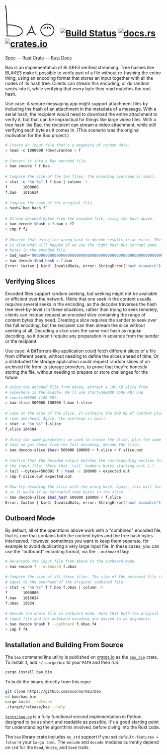 # <img src="docs/bao.svg" alt="Bao" height=100> &nbsp; [![Build Status](https://travis-ci.org/oconnor663/bao.svg?branch=master)](https://travis-ci.org/oconnor663/bao) [![docs.rs](https://docs.rs/bao/badge.svg)](https://docs.rs/bao) [![crates.io](https://img.shields.io/crates/v/bao.svg)](https://crates.io/crates/bao)

[Spec](docs/blake3_bao_spec.md) — [Rust Crate](https://crates.io/crates/bao) — [Rust Docs](https://docs.rs/bao)

Bao is an implementation of BLAKE3 verified streaming. Tree hashes like
BLAKE3 make it possible to verify part of a file without re-hashing the
entire thing, using an encoding format that stores an input together
with all the nodes of its hash tree. Clients can stream this encoding,
or do random seeks into it, while verifying that every byte they read
matches the root hash.

Use case: A secure messaging app might support attachment files by
including the hash of an attachment in the metadata of a message. With a
serial hash, the recipient would need to download the entire attachment
to verify it, but that can be impractical for things like large video
files. With a tree hash like Bao, the recipient can stream a video
attachment, while still verifying each byte as it comes in. (This
scenario was the original motivation for the Bao project.)

```sh
# Create an input file that's a megabyte of random data.
> head -c 1000000 /dev/urandom > f

# Convert it into a Bao encoded file.
> bao encode f f.bao

# Compare the size of the two files. The encoding overhead is small.
> stat -c "%n %s" f f.bao | column -t
f       1000000
f.bao   1015624

# Compute the hash of the original file.
> hash=`bao hash f`

# Stream decoded bytes from the encoded file, using the hash above.
> bao decode $hash < f.bao > f2
> cmp f f2

# Observe that using the wrong hash to decode results in an error. This
# is also what will happen if we use the right hash but corrupt some
# bytes in the encoded file.
> bad_hash="0000000000000000000000000000000000000000000000000000000000000000"
> bao decode $bad_hash < f.bao
Error: Custom { kind: InvalidData, error: StringError("hash mismatch") }
```

## Verifying Slices

Encoded files support random seeking, but seeking might not be available
or efficient over the network. (Note that one seek in the content
usually requires several seeks in the encoding, as the decoder traverses
the hash tree level-by-level.) In these situations, rather than trying
to seek remotely, clients can instead request an encoded slice
containing the range of content bytes they need. Creating a slice
requires the sender to seek over the full encoding, but the recipient
can then stream the slice without seeking at all. Decoding a slice uses
the same root hash as regular decoding, so it doesn't require any
preparation in advance from the sender or the recipient.

Use case: A BitTorrent-like application could fetch different slices of
a file from different peers, without needing to define the slices ahead
of time. Or a distributed file storage application could request random
slices of an archived file from its storage providers, to prove that
they're honestly storing the file, without needing to prepare or store
challenges for the future.

```sh
# Using the encoded file from above, extract a 100 KB slice from
# somewhere in the middle. We'll use start=500000 (500 KB) and
# count=100000 (100 KB).
> bao slice 500000 100000 f.bao f.slice

# Look at the size of the slice. It contains the 100 KB of content plus
# some overhead. Again, the overhead is small.
> stat -c "%n %s" f.slice
f.slice 104584

# Using the same parameters we used to create the slice, plus the same
# hash we got above from the full encoding, decode the slice.
> bao decode-slice $hash 500000 100000 < f.slice > f.slice.out

# Confirm that the decoded output matches the corresponding section from
# the input file. (Note that `tail` numbers bytes starting with 1.)
> tail --bytes=+500001 f | head -c 100000 > expected.out
> cmp f.slice.out expected.out

# Now try decoding the slice with the wrong hash. Again, this will fail,
# as it would if we corrupted some bytes in the slice.
> bao decode-slice $bad_hash 500000 100000 < f.slice
Error: Custom { kind: InvalidData, error: StringError("hash mismatch") }
```

## Outboard Mode

By default, all of the operations above work with a "combined" encoded
file, that is, one that contains both the content bytes and the tree
hash bytes interleaved. However, sometimes you want to keep them
separate, for example to avoid duplicating a very large input file. In
these cases, you can use the "outboard" encoding format, via the
`--outboard` flag:

```sh
# Re-encode the input file from above in the outboard mode.
> bao encode f --outboard f.obao

# Compare the size of all these files. The size of the outboard file is
# equal to the overhead of the original combined file.
> stat -c "%n %s" f f.bao f.obao | column -t
f       1000000
f.bao   1015624
f.obao  15624

# Decode the whole file in outboard mode. Note that both the original
# input file and the outboard encoding are passed in as arguments.
> bao decode $hash f --outboard f.obao f4
> cmp f f4
```

## Installation and Building From Source

The `bao` command line utility is published on
[crates.io](https://crates.io) as the
[`bao_bin`](https://crates.io/crates/bao_bin) crate. To install it, add
`~/.cargo/bin` to your `PATH` and then run:

```sh
cargo install bao_bin
```

To build the binary directly from this repo:

```sh
git clone https://github.com/oconnor663/bao
cd bao/bao_bin
cargo build --release
./target/release/bao --help
```

[`tests/bao.py`](tests/bao.py) is a fully functional second
implementation in Python, designed to be as short and readable as
possible. It's a good starting point for understanding the algorithms
involved, before diving into the Rust code.

The `bao` library crate includes `no_std` support if you set
`default-features = false` in your `Cargo.toml`. The `encode` and
`decode` modules currently depend on `std` for the `Read`, `Write`, and
`Seek` traits.
